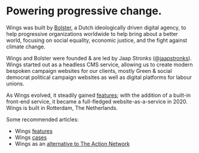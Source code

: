 # Powering progressive change.

Wings was built by [Bolster](https://bolster.digital), a Dutch ideologically driven digital agency, to help progressive organizations worldwide to help bring about a better world, focusing on social equality, economic justice, and the fight against climate change.

Wings and Bolster were founded & are led by Jaap Stronks (@[jaapstronks](https://twitter.com/jaapstronks)). Wings started out as a headless CMS service, allowing us to create modern bespoken campaign websites for our clients, mostly Green & social democrat political campaign websites as well as digital platforms for labour unions.

As Wings evolved, it steadily gained [features](/features); with the addition of a built-in front-end service, it became a full-fledged website-as-a-service in 2020. Wings is built in Rotterdam, The Netherlands.

Some recommended articles:

- Wings [features](/features)
- Wings [cases](/cases)
- Wings as an [alternative to The Action Network](/wings-alternative-to-the-action-network/)
